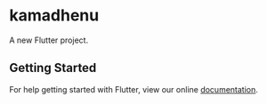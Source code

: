 # kamadhenu

A new Flutter project.

## Getting Started

For help getting started with Flutter, view our online
[documentation](https://flutter.io/).
